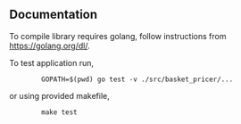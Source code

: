 ## Documentation

To compile library requires golang, follow instructions from https://golang.org/dl/.

To test application run,
```
        GOPATH=$(pwd) go test -v ./src/basket_pricer/...
```

or using provided makefile,

```
        make test
```